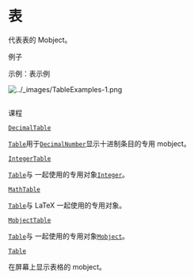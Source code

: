 # 表

代表表的 Mobject。

例子

示例：表示例

![../_images/TableExamples-1.png](../_images/TableExamples-1.png)

```py

```

课程

[`DecimalTable`](manim.mobject.table.DecimalTable.html#manim.mobject.table.DecimalTable "manim.mobject.table.DecimalTable")

[`Table`](manim.mobject.table.Table.html#manim.mobject.table.Table "manim.mobject.table.Table")用于[`DecimalNumber`](manim.mobject.text.numbers.DecimalNumber.html#manim.mobject.text.numbers.DecimalNumber "manim.mobject.text.numbers.DecimalNumber")显示十进制条目的专用 mobject。

[`IntegerTable`](manim.mobject.table.IntegerTable.html#manim.mobject.table.IntegerTable "manim.mobject.table.IntegerTable")

[`Table`](manim.mobject.table.Table.html#manim.mobject.table.Table "manim.mobject.table.Table")与 一起使用的专用对象[`Integer`](manim.mobject.text.numbers.Integer.html#manim.mobject.text.numbers.Integer "manim.mobject.text.numbers.Integer")。

[`MathTable`](manim.mobject.table.MathTable.html#manim.mobject.table.MathTable "manim.mobject.table.MathTable")

[`Table`](manim.mobject.table.Table.html#manim.mobject.table.Table "manim.mobject.table.Table")与 LaTeX 一起使用的专用对象。

[`MobjectTable`](manim.mobject.table.MobjectTable.html#manim.mobject.table.MobjectTable "manim.mobject.table.MobjectTable")

[`Table`](manim.mobject.table.Table.html#manim.mobject.table.Table "manim.mobject.table.Table")与 一起使用的专用对象[`Mobject`](manim.mobject.mobject.Mobject.html#manim.mobject.mobject.Mobject "manim.mobject.mobject.Mobject")。

[`Table`](manim.mobject.table.Table.html#manim.mobject.table.Table "manim.mobject.table.Table")

在屏幕上显示表格的 mobject。
